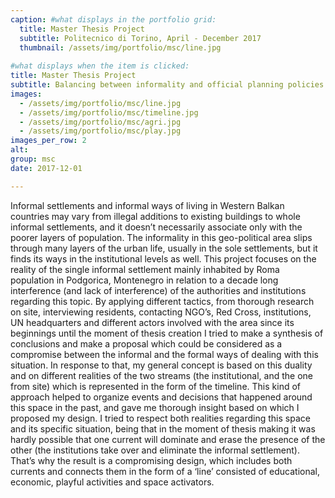 ```yaml
---
caption: #what displays in the portfolio grid:
  title: Master Thesis Project
  subtitle: Politecnico di Torino, April - December 2017
  thumbnail: /assets/img/portfolio/msc/line.jpg
  
#what displays when the item is clicked:
title: Master Thesis Project
subtitle: Balancing between informality and official planning policies 
images:
  - /assets/img/portfolio/msc/line.jpg
  - /assets/img/portfolio/msc/timeline.jpg
  - /assets/img/portfolio/msc/agri.jpg
  - /assets/img/portfolio/msc/play.jpg
images_per_row: 2
alt:
group: msc
date: 2017-12-01

---
```

Informal settlements and informal ways of living in Western Balkan countries may vary from illegal additions to existing buildings to whole informal settlements, and it doesn’t necessarily associate only with the poorer layers of population. The informality in this geo-political area slips through many layers of the urban life, usually in the sole settlements, but it finds its ways in the institutional levels as well. This project focuses on the reality of the single informal settlement mainly inhabited by Roma population in Podgorica, Montenegro in relation to a decade long interference (and lack of interference) of the authorities and institutions regarding this topic. By applying different tactics, from thorough research on site, interviewing residents, contacting NGO’s, Red Cross, institutions, UN headquarters and different actors involved with the area since its beginnings until the moment of thesis creation I tried to make a synthesis of conclusions and make a proposal which could be considered as a compromise between the informal and the formal ways of dealing with this situation. In response to that, my general concept is based on this duality and on different realities of the two streams (the institutional, and the one from site) which is represented in the form of the timeline. This kind of approach helped to organize events and decisions that happened around this space in the past, and gave me thorough insight based on which I proposed my design. I tried to respect both realities regarding this space and its specific situation, being that in the moment of thesis making it was hardly possible that one current will dominate and erase the presence of the other (the institutions take over and eliminate the informal settlement). That’s why the result is a compromising design, which includes both currents and connects them in the form of a ‘line’ consisted of educational, economic, playful activities and space activators.
